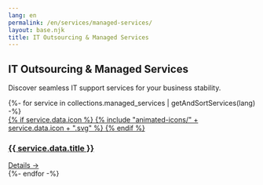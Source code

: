 ```yaml
---
lang: en
permalink: /en/services/managed-services/
layout: base.njk
title: IT Outsourcing & Managed Services
---
```

<section class="services-page-section">
    <div class="container">
        <div class="section-title text-center" data-aos="fade-up">
            <h1>IT Outsourcing & Managed Services</h1>
            <p>Discover seamless IT support services for your business stability.</p>
        </div>
        <div class="services-grid" data-aos="fade-up" data-aos-delay="200">
            {%- for service in collections.managed_services | getAndSortServices(lang) -%}
                <a href="{{ service.url }}" class="service-card glass-panel">
                    <div class="card-header">
                        <div class="card-icon">
                        {% if service.data.icon %}
                            {% include "animated-icons/" + service.data.icon + ".svg" %}
                        {% endif %}
                        </div>
                        <h3 class="card-title">{{ service.data.title }}</h3>
                    </div>
                    <div class="card-link">
                        Details →
                    </div>
                </a>
            {%- endfor -%}
        </div>
    </div>
</section>